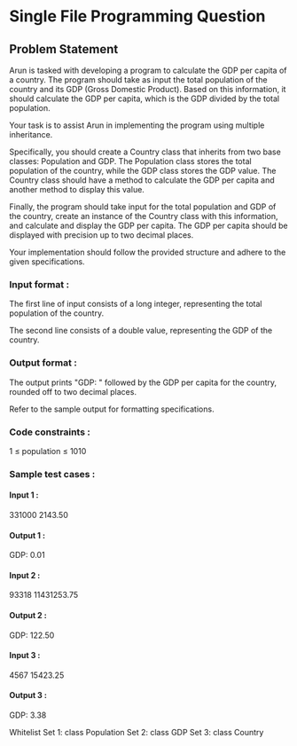 # Single File Programming Question

## Problem Statement

Arun is tasked with developing a program to calculate the GDP per capita of a country. The program should take as input the total population of the country and its GDP (Gross Domestic Product). Based on this information, it should calculate the GDP per capita, which is the GDP divided by the total population.

Your task is to assist Arun in implementing the program using multiple inheritance.

Specifically, you should create a Country class that inherits from two base classes: Population and GDP. The Population class stores the total population of the country, while the GDP class stores the GDP value. The Country class should have a method to calculate the GDP per capita and another method to display this value.

Finally, the program should take input for the total population and GDP of the country, create an instance of the Country class with this information, and calculate and display the GDP per capita. The GDP per capita should be displayed with precision up to two decimal places.

Your implementation should follow the provided structure and adhere to the given specifications.

### Input format :

The first line of input consists of a long integer, representing the total population of the country.

The second line consists of a double value, representing the GDP of the country.

### Output format :

The output prints "GDP: " followed by the GDP per capita for the country, rounded off to two decimal places.

Refer to the sample output for formatting specifications.

### Code constraints :

1 ≤ population ≤ 1010

### Sample test cases :

#### Input 1 :

331000
2143.50

#### Output 1 :

GDP: 0.01

#### Input 2 :

93318
11431253.75

#### Output 2 :

GDP: 122.50

#### Input 3 :

4567
15423.25

#### Output 3 :

GDP: 3.38

Whitelist
Set 1:
class Population
Set 2:
class GDP
Set 3:
class Country
